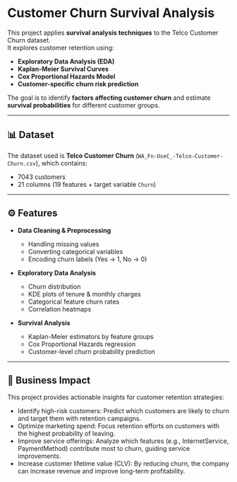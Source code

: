 # Customer Churn Survival Analysis

This project applies **survival analysis techniques** to the Telco Customer Churn dataset.  
It explores customer retention using:
- **Exploratory Data Analysis (EDA)**
- **Kaplan-Meier Survival Curves**
- **Cox Proportional Hazards Model**
- **Customer-specific churn risk prediction**

The goal is to identify **factors affecting customer churn** and estimate **survival probabilities** for different customer groups.

---

## 📊 Dataset
The dataset used is **Telco Customer Churn** (`WA_Fn-UseC_-Telco-Customer-Churn.csv`), which contains:
- 7043 customers
- 21 columns (19 features + target variable `Churn`)

---

## ⚙️ Features
- **Data Cleaning & Preprocessing**
  - Handling missing values
  - Converting categorical variables
  - Encoding churn labels (Yes → 1, No → 0)

- **Exploratory Data Analysis**
  - Churn distribution
  - KDE plots of tenure & monthly charges
  - Categorical feature churn rates
  - Correlation heatmaps

- **Survival Analysis**
  - Kaplan-Meier estimators by feature groups
  - Cox Proportional Hazards regression
  - Customer-level churn probability prediction

---
## 💼 Business Impact

This project provides actionable insights for customer retention strategies:
- Identify high-risk customers: Predict which customers are likely to churn and target them with retention campaigns.
- Optimize marketing spend: Focus retention efforts on customers with the highest probability of leaving.
- Improve service offerings: Analyze which features (e.g., InternetService, PaymentMethod) contribute most to churn, guiding service improvements.
- Increase customer lifetime value (CLV): By reducing churn, the company can increase revenue and improve long-term profitability.
